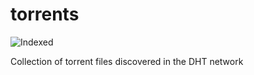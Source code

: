 torrents 
========
![Indexed](https://img.shields.io/badge/indexed-44833-blue)

Collection of torrent files discovered in the DHT network
